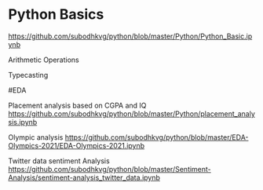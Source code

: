 # Python Basics

https://github.com/subodhkvg/python/blob/master/Python/Python_Basic.ipynb

Arithmetic Operations

Typecasting

#EDA

Placement analysis based on CGPA and IQ
https://github.com/subodhkvg/python/blob/master/Python/placement_analysis.ipynb

Olympic analysis
https://github.com/subodhkvg/python/blob/master/EDA-Olympics-2021/EDA-Olympics-2021.ipynb

Twitter data sentiment Analysis
https://github.com/subodhkvg/python/blob/master/Sentiment-Analysis/sentiment-analysis_twitter_data.ipynb
